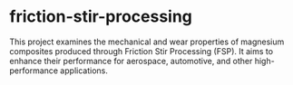 # friction-stir-processing
This project examines the mechanical and wear properties of magnesium composites produced through Friction Stir Processing (FSP). It aims to enhance their performance for aerospace, automotive, and other high-performance applications.
